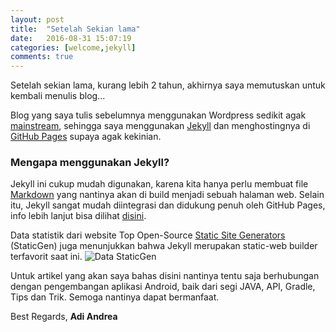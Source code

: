 ```yaml
---
layout: post
title:  "Setelah Sekian lama"
date:   2016-08-31 15:07:19
categories: [welcome,jekyll]
comments: true
---
```


Setelah sekian lama, kurang lebih 2 tahun, akhirnya saya memutuskan untuk kembali menulis blog...
<!--more-->

Blog yang saya tulis sebelumnya menggunakan Wordpress sedikit agak [mainstream][mainstream], sehingga saya menggunakan [Jekyll][jekyll] dan menghostingnya di [GitHub Pages][gh-pages] supaya agak kekinian.

### Mengapa menggunakan Jekyll?
Jekyll ini cukup mudah digunakan, karena kita hanya perlu membuat file [Markdown][markdown] yang nantinya akan di build menjadi sebuah halaman web. Selain itu, Jekyll sangat mudah diintegrasi dan didukung penuh oleh GitHub Pages, info lebih lanjut bisa dilihat [disini][jekyll-gp].

Data statistik dari website Top Open-Source [Static Site Generators][staticgen] (StaticGen) juga menunjukkan bahwa Jekyll merupakan static-web builder terfavorit saat ini.
![Data StaticGen](https://s16.postimg.org/lete0oh79/Screenshot_090116_050209_PM.jpg "Data StaticGen")

Untuk artikel yang akan saya bahas disini nantinya tentu saja berhubungan dengan pengembangan aplikasi Android, baik dari segi JAVA, API, Gradle, Tips dan Trik. Semoga nantinya dapat bermanfaat.

Best Regards,
**Adi Andrea**

[jekyll]: http://jekyllrb.com
[markdown]: https://en.wikipedia.org/wiki/Markdown
[mainstream]: http://www.urbandictionary.com/define.php?term=Mainstream
[gh-pages]: https://help.github.com/articles/what-is-github-pages/
[jekyll-gp]: https://help.github.com/articles/about-github-pages-and-jekyll/
[staticgen]: http://www.staticgen.com/
